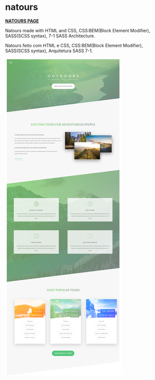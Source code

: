 # natours
<a href="https://mayckonrebecci.github.io/natours/"><strong>NATOURS PAGE</strong></a>

Natours made with HTML and CSS, CSS:BEM(Block Element Modifier), SASS(SCSS syntax), 7-1 SASS Architecture.

Natours feito com HTML e CSS, CSS:BEM(Block Element Modifier), SASS(SCSS syntax), Arquitetura SASS 7-1.

<img src="img/screenshot1.png">
<!-- <img src="images/screenshot2.png"> -->
